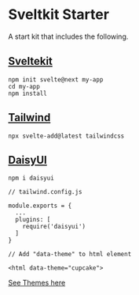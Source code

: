 # Sveltkit Starter

A start kit that includes the following.

## [Sveltekit](https://kit.svelte.dev/)

```
npm init svelte@next my-app
cd my-app
npm install
```

## [Tailwind](https://tailwindcss.com/)

```
npx svelte-add@latest tailwindcss
```

## [DaisyUI](https://daisyui.com/)

```
npm i daisyui
```

```
// tailwind.config.js

module.exports = {
  ...
  plugins: [
    require('daisyui')
  ]
}
```

```
// Add "data-theme" to html element

<html data-theme="cupcake">
```

[See Themes here](https://daisyui.com/docs/default-themes)
